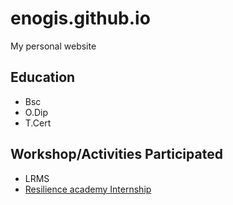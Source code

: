 # enogis.github.io
My personal website
## Education

- Bsc
- O.Dip
- T.Cert

## Workshop/Activities Participated

- LRMS
- [Resilience academy Internship](https://resilienceacademy.ac.tz/)
